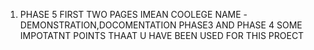 1. PHASE 5 FIRST TWO PAGES  IMEAN COOLEGE NAME -DEMONSTRATION,DOCOMENTATION
PHASE3 AND PHASE 4 SOME IMPOTATNT POINTS THAAT U HAVE BEEN USED FOR THIS PROECT
